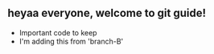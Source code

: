 ## heyaa everyone, welcome to git guide!

- Important code to keep
- I'm adding this from 'branch-B'
